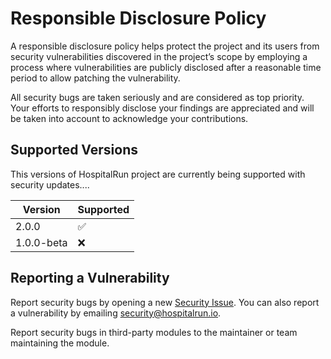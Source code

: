 # Responsible Disclosure Policy

A responsible disclosure policy helps protect the project and its users from security vulnerabilities discovered in the project’s scope by employing a process where vulnerabilities are publicly disclosed after a reasonable time period to allow patching the vulnerability. 

All security bugs are taken seriously and are considered as top priority. 
Your efforts to responsibly disclose your findings are appreciated and will be taken into account to acknowledge your contributions.

## Supported Versions

This versions of HospitalRun project are currently being supported with security updates....

| Version | Supported          |
| ------- | ------------------ |
| 2.0.0   | :white_check_mark: |
| 1.0.0-beta   | :x:           |

## Reporting a Vulnerability

Report security bugs by opening a new [Security Issue](https://github.com/HospitalRun/hospitalrun-frontend/issues/new?template=security.md). You can also report a vulnerability by emailing security@hospitalrun.io.

Report security bugs in third-party modules to the maintainer or team maintaining the module. 
